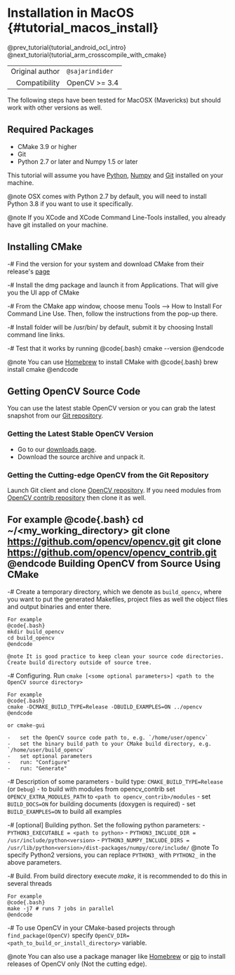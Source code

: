 Installation in MacOS {#tutorial_macos_install}
=====================

@prev_tutorial{tutorial_android_ocl_intro}
@next_tutorial{tutorial_arm_crosscompile_with_cmake}

|    |    |
| -: | :- |
| Original author | `@sajarindider` |
| Compatibility | OpenCV >= 3.4 |

The following steps have been tested for MacOSX (Mavericks) but should work with other versions as well.

Required Packages
-----------------

-   CMake 3.9 or higher
-   Git
-   Python 2.7 or later and Numpy 1.5 or later

This tutorial will assume you have [Python](https://docs.python.org/3/using/mac.html),
[Numpy](https://docs.scipy.org/doc/numpy-1.10.1/user/install.html) and
[Git](https://www.atlassian.com/git/tutorials/install-git) installed on your machine.

@note
OSX comes with Python 2.7 by default, you will need to install Python 3.8 if you want to use it specifically.

@note
If you XCode and XCode Command Line-Tools installed, you already have git installed on your machine.

Installing CMake
----------------
-# Find the version for your system and download CMake from their release's [page](https://cmake.org/download/)

-# Install the dmg package and launch it from Applications. That will give you the UI app of CMake

-# From the CMake app window, choose menu Tools --> How to Install For Command Line Use. Then, follow the instructions from the pop-up there.

-# Install folder will be /usr/bin/ by default, submit it by choosing Install command line links.

-# Test that it works by running
    @code{.bash}
    cmake --version
    @endcode

@note You can use [Homebrew](https://brew.sh/) to install CMake with @code{.bash} brew install cmake @endcode

Getting OpenCV Source Code
--------------------------

You can use the latest stable OpenCV version or you can grab the latest snapshot from our
[Git repository](https://github.com/opencv/opencv.git).

### Getting the Latest Stable OpenCV Version

-   Go to our [downloads page](http://opencv.org/releases.html).
-   Download the source archive and unpack it.

### Getting the Cutting-edge OpenCV from the Git Repository

Launch Git client and clone [OpenCV repository](http://github.com/opencv/opencv).
If you need modules from [OpenCV contrib repository](http://github.com/opencv/opencv_contrib) then clone it as well.

For example
@code{.bash}
cd ~/<my_working_directory>
git clone https://github.com/opencv/opencv.git
git clone https://github.com/opencv/opencv_contrib.git
@endcode
Building OpenCV from Source Using CMake
---------------------------------------

-#  Create a temporary directory, which we denote as `build_opencv`, where you want to put
    the generated Makefiles, project files as well the object files and output binaries and enter
    there.

    For example
    @code{.bash}
    mkdir build_opencv
    cd build_opencv
    @endcode

    @note It is good practice to keep clean your source code directories. Create build directory outside of source tree.

-#  Configuring. Run `cmake [<some optional parameters>] <path to the OpenCV source directory>`

    For example
    @code{.bash}
    cmake -DCMAKE_BUILD_TYPE=Release -DBUILD_EXAMPLES=ON ../opencv
    @endcode

    or cmake-gui

    -   set the OpenCV source code path to, e.g. `/home/user/opencv`
    -   set the binary build path to your CMake build directory, e.g. `/home/user/build_opencv`
    -   set optional parameters
    -   run: "Configure"
    -   run: "Generate"

-#  Description of some parameters
    -   build type: `CMAKE_BUILD_TYPE=Release` (or `Debug`)
    -   to build with modules from opencv_contrib set `OPENCV_EXTRA_MODULES_PATH` to `<path to
        opencv_contrib>/modules`
    -   set `BUILD_DOCS=ON` for building documents (doxygen is required)
    -   set `BUILD_EXAMPLES=ON` to build all examples

-#  [optional] Building python. Set the following python parameters:
    -   `PYTHON3_EXECUTABLE = <path to python>`
    -   `PYTHON3_INCLUDE_DIR = /usr/include/python<version>`
    -   `PYTHON3_NUMPY_INCLUDE_DIRS =
        /usr/lib/python<version>/dist-packages/numpy/core/include/`
    @note
    To specify Python2 versions, you can replace `PYTHON3_` with `PYTHON2_` in the above parameters.

-#  Build. From build directory execute *make*, it is recommended to do this in several threads

    For example
    @code{.bash}
    make -j7 # runs 7 jobs in parallel
    @endcode

-#  To use OpenCV in your CMake-based projects through `find_package(OpenCV)` specify `OpenCV_DIR=<path_to_build_or_install_directory>` variable.

@note
You can also use a package manager like [Homebrew](https://brew.sh/)
or [pip](https://pip.pypa.io/en/stable/) to install releases of OpenCV only (Not the cutting edge).
